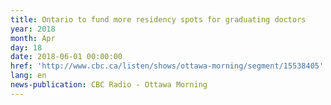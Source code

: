 ```yaml
---
title: Ontario to fund more residency spots for graduating doctors
year: 2018
month: Apr
day: 18
date: 2018-06-01 00:00:00
href: 'http://www.cbc.ca/listen/shows/ottawa-morning/segment/15538405'
lang: en
news-publication: CBC Radio - Ottawa Morning
---
```



